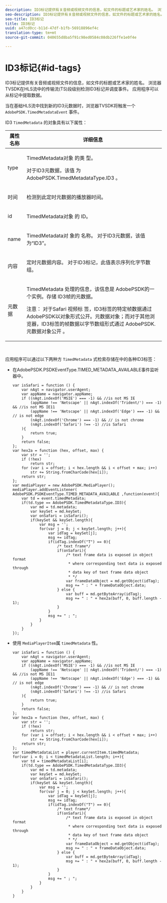 ```yaml
---
description: ID3标记提供有关音频或视频文件的信息，如文件的标题或艺术家的姓名。 浏览器TVSDK在HLS流中的传输流(TS)段级别检测ID3标记并调度事件。 应用程序可以从标记中提取数据。
seo-description: ID3标记提供有关音频或视频文件的信息，如文件的标题或艺术家的姓名。 浏览器TVSDK在HLS流中的传输流(TS)段级别检测ID3标记并调度事件。 应用程序可以从标记中提取数据。
seo-title: ID3标记
title: ID3标记
uuid: a47cd0cc-b11d-47df-b1fb-56918896ef4c
translation-type: tm+mt
source-git-commit: 040655d8ba5f91c98ed0584c08db226ffe1e0f4e

---
```



# ID3标记{#id-tags}

ID3标记提供有关音频或视频文件的信息，如文件的标题或艺术家的姓名。 浏览器TVSDK在HLS流中的传输流(TS)段级别检测ID3标记并调度事件。 应用程序可以从标记中提取数据。

当在基础HLS流中找到新的ID3元数据时，浏览器TVSDK将触发一个 `AdobePSDK.TimedMetadataEvent` 事件。

ID3 `TimedMetadata` 的对象具有以下属性：

<table id="table_6C61886187FB44B4B9821E4B00200018"> 
 <thead> 
  <tr> 
   <th colname="col1" class="entry"> 属性名称 </th> 
   <th colname="col2" class="entry"> 详细信息 </th> 
  </tr> 
 </thead>
 <tbody> 
  <tr> 
   <td colname="col1"> <p> <span class="codeph"> type </span> </p> </td> 
   <td colname="col2"> <p>TimedMetadata对象 <span class="codeph"> 的类 </span> 型。 </p> <p>对于ID3元数据，该值 <span class="codeph"> 为AdobePSDK.TimedMetadataType.ID3 </span>。 </p> </td> 
  </tr> 
  <tr> 
   <td colname="col1"> <p> <span class="codeph"> 时间 </span> </p> </td> 
   <td colname="col2"> <p> 检测到此定时元数据的播放器时间。 </p> </td> 
  </tr> 
  <tr> 
   <td colname="col1"> <p> <span class="codeph"> id </span> </p> </td> 
   <td colname="col2"> <p>TimedMetadata对象 <span class="codeph"> 的 </span> ID。 </p> </td> 
  </tr> 
  <tr> 
   <td colname="col1"> <p> <span class="codeph"> name </span> </p> </td> 
   <td colname="col2"> <p>TimedMetadata对 <span class="codeph"> 象的 </span> 名称。 对于ID3元数据，该值为“ID3”。 </p> </td> 
  </tr> 
  <tr> 
   <td colname="col1"> <p> <span class="codeph"> 内容 </span> </p> </td> 
   <td colname="col2"> <p>定时元数据内容。 对于ID3标记，此值表示序列化字节数组。 </p> </td> 
  </tr> 
  <tr> 
   <td colname="col1"> <p> <span class="codeph"> 元数据 </span> </p> </td> 
   <td colname="col2"> <p> <span class="codeph"> TimedMetadata </span> 处理的信息，该信息是 <span class="codeph"> AdobePSDK的一个实例。存储 </span> ID3帧的元数据。 </p> <p> <p>注意： 对于Safari <span class="codeph"> 视频标 </span> 签，ID3标签的特定帧数据通过 <span class="codeph"> AdobePSDK以对象形式公开。元数据对象；而对于其他浏览器，ID3标签的帧数据以字节数组形式通过 </span> AdobePSDK.元数据对象公开 <span class="codeph"></span> 。 </p> </p> </td> 
  </tr> 
 </tbody> 
</table>

&#x200B;

应用程序可以通过以下两种方 `TimedMetadata` 式检索存储在中的各种ID3标签：

* 在AdobePSDK.PSDKEventType.TIMED_METADATA_AVAILABLE事件监听器中。

   ```
   var isSafari = function () { 
       var nAgt = navigator.userAgent; 
       var appName = navigator.appName; 
       if ((nAgt.indexOf('MSIE') === -1) && //is not MS IE 
           (appName !== 'Netscape' || nAgt.indexOf('Trident/') === -1) && //is not MS IE11 
           (appName !== 'Netscape' || nAgt.indexOf('Edge') === -1) && // is not edge 
           (nAgt.indexOf('Chrome') === -1) && // is not chrome 
           (nAgt.indexOf('Safari') !== -1) //is Safari 
       ){ 
           return true; 
       } 
       return false; 
   }; 
   var hex2a = function (hex, offset, max) { 
       var str = ''; 
       if (!hex) 
           return str; 
       for (var i = offset; i < hex.length && i < offset + max; i++) 
           str += String.fromCharCode(hex[i]); 
       return str; 
   }; 
   var mediaPlayer = new AdobePSDK.MediaPlayer(); 
   mediaPlayer.addEventListener( AdobePSDK.PSDKEventType.TIMED_METADATA_AVAILABLE ,function(event){ 
       var td = event.timedMetadata; 
       if(td.type == AdobePSDK.TimedMetadataType.ID3){ 
           var md = td.metadata; 
           var keySet = md.keySet; 
           var onSafari = isSafari(); 
           if(keySet && keySet.length){ 
               var msg = ''; 
               for(var j = 0; j < keySet.length; j++){ 
                   var idTag = keySet[j]; 
                   msg += idTag; 
                   if(idTag.indexOf("T") == 0){ 
                       /* text frame*/ 
                       if(onSafari){ 
                           /* text frame data is exposed in object format 
                            * where corresponding text data is exposed through 
                            * data key of text frame data object 
                            * */ 
                           var frameDataObject = md.getObject(idTag); 
                           msg += " : " + frameDataObject.data; 
                       } else { 
                           var buff = md.getByteArray(idTag); 
                           msg += " : " + hex2a(buff, 0, buff.length - 1); 
                       } 
                   } 
                   msg += " ; "; 
               } 
           } 
       } 
   }); 
   ```

* 使用 `MediaPlayerItem`属 `timedMetadata` 性。

   ```
   var isSafari = function () { 
       var nAgt = navigator.userAgent; 
       var appName = navigator.appName; 
       if ((nAgt.indexOf('MSIE') === -1) && //is not MS IE 
           (appName !== 'Netscape' || nAgt.indexOf('Trident/') === -1) && //is not MS IE11 
           (appName !== 'Netscape' || nAgt.indexOf('Edge') === -1) && // is not edge 
           (nAgt.indexOf('Chrome') === -1) && // is not chrome 
           (nAgt.indexOf('Safari') !== -1) //is Safari 
       ){ 
           return true; 
       } 
       return false; 
   }; 
   var hex2a = function (hex, offset, max) { 
       var str = ''; 
       if (!hex) 
           return str; 
       for (var i = offset; i < hex.length && i < offset + max; i++) 
           str += String.fromCharCode(hex[i]); 
       return str; 
   }; 
   var timedMetadataList = player.currentItem.timedMetadata; 
   for(var i = 0; i < timedMetadataList.length; i++){ 
       var td = timedMetadataList[i]; 
       if(td.type == AdobePSDK.TimedMetadataType.ID3){ 
           var md = td.metadata; 
           var keySet = md.keySet; 
           var onSafari = isSafari(); 
           if(keySet && keySet.length){ 
               var msg = ''; 
               for(var j = 0; j < keySet.length; j++){ 
                   var idTag = keySet[j]; 
                   msg += idTag; 
                   if(idTag.indexOf("T") == 0){ 
                       /* text frame*/ 
                       if(onSafari){ 
                           /* text frame data is exposed in object format 
                            * where corresponding text data is exposed through 
                            * data key of text frame data object 
                            * */ 
                           var frameDataObject = md.getObject(idTag); 
                           msg += " : " + frameDataObject.data; 
                       } else { 
                           var buff = md.getByteArray(idTag); 
                           msg += " : " + hex2a(buff, 0, buff.length - 1); 
                       } 
                   } 
                   msg += " ; "; 
               } 
           } 
       } 
   } 
   ```

